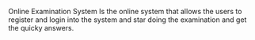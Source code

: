 Online Examination System Is the online system that allows the users to register and login into the system and star doing the examination and get the quicky answers.